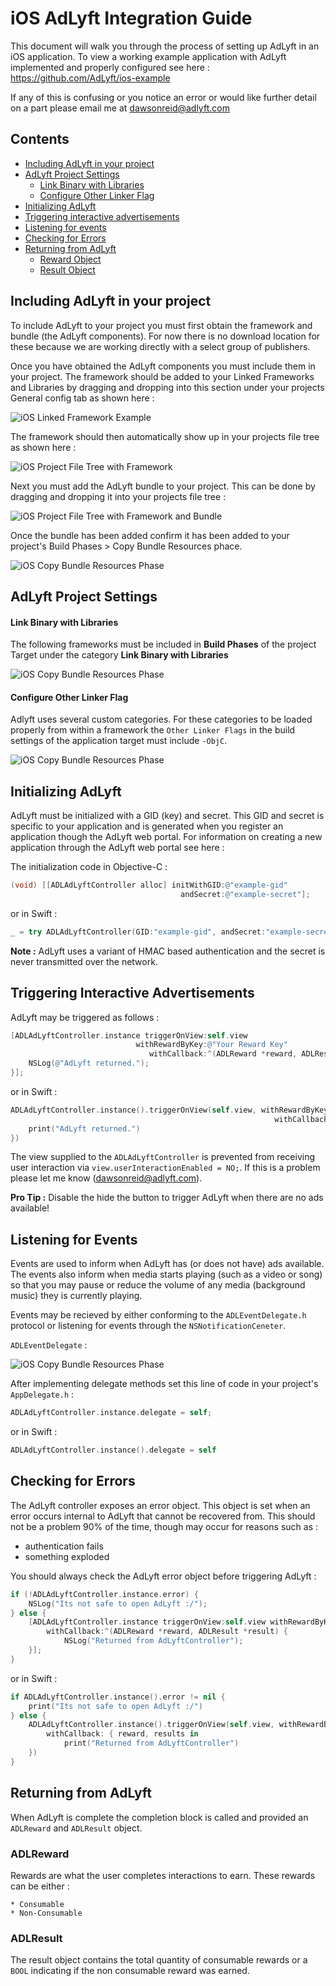 
# iOS AdLyft Integration Guide

This document will walk you through the process of setting up AdLyft in an iOS
application. To view a working example application with AdLyft implemented
and properly configured see here : https://github.com/AdLyft/ios-example

If any of this is confusing or you notice an error or would like further detail
on a part please email me at dawsonreid@adlyft.com

## Contents

- [Including AdLyft in your project](#including-adlyft-in-your-project)
- [AdLyft Project Settings](#adlyft-project-settings)
     *  [Link Binary with Libraries](#link-binary-with-libraries)
     *  [Configure Other Linker Flag](#configure-other-linker-flag)
- [Initializing AdLyft](#initializing-adlyft)
- [Triggering interactive advertisements](#triggering-interactive-advertisements)
- [Listening for events](#listening-for-events)
- [Checking for Errors](#checking-for-errors)
- [Returning from AdLyft](#returning-from-adlyft)
    * [Reward Object](#reward-object)
    * [Result Object](#result-object)

## Including AdLyft in your project

To include AdLyft to your project you must first obtain the framework and
bundle (the AdLyft components). For now there is no download location for these
because we are working directly with a select group of publishers.

Once you have obtained the AdLyft components you must include them in your
project. The framework should be added to your Linked Frameworks and Libraries
by dragging and dropping into this section under your projects General config
tab as shown here :

![iOS Linked Framework Example](https://raw.githubusercontent.com/AdLyft/developer-doc/master/images/ios-linked-frameworks.png)

The framework should then automatically show up in your projects file tree as
shown here :

![iOS Project File Tree with Framework](https://raw.githubusercontent.com/AdLyft/developer-doc/master/images/ios-project-tree-with-framework.png)

Next you must add the AdLyft bundle to your project. This can be done by
dragging and dropping it into your projects file tree :

![iOS Project File Tree with Framework and Bundle](https://raw.githubusercontent.com/AdLyft/developer-doc/master/images/ios-project-tree-with-framework-and-bundle.png)

Once the bundle has been added confirm it has been added to your project's
Build Phases > Copy Bundle Resources phace.

![iOS Copy Bundle Resources Phase](https://raw.githubusercontent.com/AdLyft/developer-doc/master/images/ios-copy-bundle-resources-phase.png)

## AdLyft Project Settings

#### Link Binary with Libraries

The following frameworks must be included in **Build Phases** of the project
Target under the category **Link Binary with Libraries**

![iOS Copy Bundle Resources Phase](https://raw.githubusercontent.com/AdLyft/developer-doc/master/images/ios-link-binary-with-libraries.png)

#### Configure Other Linker Flag

Adlyft uses several custom categories. For these categories to be loaded properly
from within a framework the `Other Linker Flags` in the build settings of the
application target must include `-ObjC`.

![iOS Copy Bundle Resources Phase](https://raw.githubusercontent.com/AdLyft/developer-doc/master/images/ios-objc-linker-flags.png)

## Initializing AdLyft

AdLyft must be initialized with a GID (key) and secret. This GID and secret is
specific to your application and is generated when you register an application
though the AdLyft web portal. For information on creating a new application
through the AdLyft web portal see here :

The initialization code in Objective-C :

```objective-c
(void) [[ADLAdLyftController alloc] initWithGID:@"example-gid"
                                      andSecret:@"example-secret"];
```

or in Swift :

```swift
_ = try ADLAdLyftController(GID:"example-gid", andSecret:"example-secret")                
```

**Note :** AdLyft uses a variant of HMAC based authentication and the secret is
never transmitted over the network.

## Triggering Interactive Advertisements

AdLyft may be triggered as follows :

```objective-c
[ADLAdLyftController.instance triggerOnView:self.view
                            withRewardByKey:@"Your Reward Key"
                               withCallback:^(ADLReward *reward, ADLResult *results){
    NSLog(@"AdLyft returned.");
}];
```

or in Swift :

```swift
ADLAdLyftController.instance().triggerOnView(self.view, withRewardByKey:"Your Reward Key",
                                                           withCallback:{ reward, results in
    print("AdLyft returned.")
})
```

The view supplied to the `ADLAdLyftController` is prevented from receiving user
interaction via `view.userInteractionEnabled = NO;`. If this is a problem please
let me know (dawsonreid@adlyft.com).

**Pro Tip :** Disable the hide the button to trigger AdLyft when there are no ads
available!

## Listening for Events

Events are used to inform when AdLyft has (or does not have) ads available.
The events also inform when media starts playing (such as a video or song) so
that you may pause or reduce the volume of any media (background music) they
is currently playing.

Events may be recieved by either conforming to the `ADLEventDelegate.h` protocol
or listening for events through the `NSNotificationCeneter`.

`ADLEventDelegate` :

![iOS Copy Bundle Resources Phase](https://raw.githubusercontent.com/AdLyft/developer-doc/master/images/ios-AppDelegateH-ADLEventDelegates.png)

After implementing delegate methods set this line of code in your project's `AppDelegate.h` :

```objective-c
ADLAdLyftController.instance.delegate = self;
```

or in Swift :

```swift
ADLAdLyftController.instance().delegate = self
```

## Checking for Errors

The AdLyft controller exposes an error object. This object is set when an error occurs internal to
AdLyft that cannot be recovered from. This should not be a problem 90% of the time, though may occur
for reasons such as :

- authentication fails
- something exploded

You should always check the AdLyft error object before triggering AdLyft :     

```objective-c
if (!ADLAdLyftController.instance.error) {
    NSLog("Its not safe to open AdLyft :/");
} else {
    [ADLAdLyftController.instance triggerOnView:self.view withRewardByKey:"Coin Rewards",
        withCallback:^(ADLReward *reward, ADLResult *result) {
            NSLog("Returned from AdLyftController");
    }];
}
```

or in Swift :

```swift
if ADLAdLyftController.instance().error != nil {
    print("Its not safe to open AdLyft :/")
} else {
    ADLAdLyftController.instance().triggerOnView(self.view, withRewardByKey:"Coin Rewards",
        withCallback: { reward, results in
            print("Returned from AdLyftController")
    })
}
```

## Returning from AdLyft

When AdLyft is complete the completion block is called and provided an `ADLReward` and `ADLResult` object.

### ADLReward

Rewards are what the user completes interactions to earn. These rewards can be either :

    * Consumable
    * Non-Consumable

### ADLResult

The result object contains the total quantity of consumable rewards or a `BOOL` indicating if the non
consumable reward was earned.
